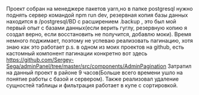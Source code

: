 Проект собран на менеджере пакетов yarn,но в папке postgresql нужно поднять сервер командой npm run dev,
резервная копия базы данных находится в /postgresql/BD с расширением .backup , это был
мой первый опыт с базами данных(если верить гуглу, резервную копию я создал верно, если восстановить не получится, добавлю моки).
Время немного поджимает, поэтому не успеваю реализовать пагинацию, хотя знаю как это работает 
p.s. в одном из моих проектов на github, есть кастомный компонент пагинации конкретно вот здесь 
https://github.com/Sergey-Sega/adminPanel/tree/master/src/components/AdminPagination
Затратил на данный проект в районе 9 часов(Больше всего времени ушло на понятие работы с базой и сервером).
Также реализовал удаление сущностей таблицы и фильтрация работает в купе с сортировкой.
